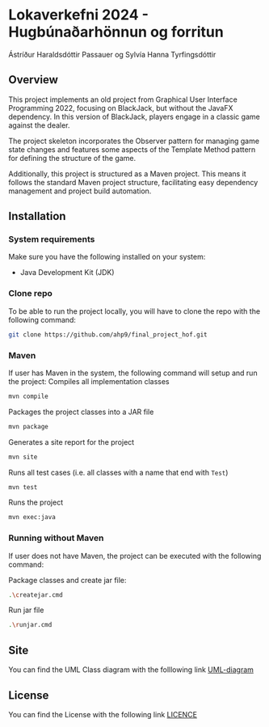 # Lokaverkefni 2024 - Hugbúnaðarhönnun og forritun
Ástríður Haraldsdóttir Passauer og Sylvía Hanna Tyrfingsdóttir

## Overview
This project implements an old project from Graphical User Interface Programming 2022, focusing on BlackJack, but without the JavaFX dependency. In this version of BlackJack, players engage in a classic game against the dealer.

The project skeleton incorporates the Observer pattern for managing game state changes and features some aspects of the Template Method pattern for defining the structure of the game.

Additionally, this project is structured as a Maven project. This means it follows the standard Maven project structure, facilitating easy dependency management and project build automation.

## Installation

### System requirements
Make sure you have the following installed on your system:
- Java Development Kit (JDK)

### Clone repo
To be able to run the project locally, you will have to clone the repo with the following command:
```sh
git clone https://github.com/ahp9/final_project_hof.git
```

### Maven
If user has Maven in the system, the following command will setup and run the project:
Compiles all implementation classes
```sh
mvn compile
```
Packages the project classes into a JAR file
```sh
mvn package
```
Generates a site report for the project
```sh
mvn site
```
Runs all test cases (i.e. all classes with a name that end with `Test`)
```sh
mvn test
```
Runs the project
```sh
mvn exec:java
```

### Running without Maven
If user does not have Maven, the project can be executed with the following command:

Package classes and create jar file:
```sh
.\createjar.cmd
```
Run jar file
```sh
.\runjar.cmd
```



## Site
You can find the UML Class diagram with the folllowing link
[UML-diagram](./src/site/markdown/UML.md)


## License
You can find the License with the following link 
[LICENCE](LICENSE)